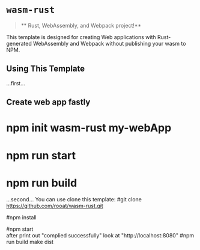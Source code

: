 # `wasm-rust`

> **  Rust, WebAssembly, and Webpack project!**

This template is designed for creating Web applications with
Rust-generated WebAssembly and Webpack without publishing your wasm to NPM.

##  Using This Template
...first...
## Create web app fastly
# npm init wasm-rust my-webApp
# npm run start
# npm run build
...second...
You can use clone this template:
#git clone https://github.com/rooat/wasm-rust.git

#npm install

#npm start    
after print out "complied successfully" 
look at "http://localhost:8080"
#npm run build
make dist  


